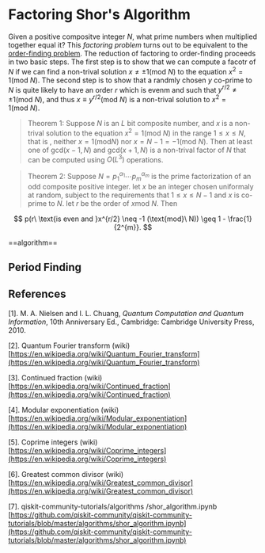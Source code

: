 # Factoring Shor's Algorithm

Given a positive compositve integer $N$, what prime numbers when multiplied together equal it? This *factoring problem* turns out to be equivalent to the [order-finding problem](order_finding.md). The reduction of factoring to order-finding proceeds in two basic steps. The first step is to show that we can compute a facotr of $N$ if we can find a non-trival solution $x\neq \pm 1(\text{mod}\ N)$ to the equation $x^{2} = 1 (\text{mod}\ N)$. The second step is to show that a randmly chosen $y$ co-prime to $N$ is quite likely to have an order $r$ which is evenm and such that $y^{r/2}\neq \pm 1 (\text{mod} \ N)$, and thus $x\equiv y^{r/2} (\text{mod}\ N)$ is a non-trival solution to $x^{2} = 1(\text{mod} \ N)$. 

> Theorem 1: Suppose $N$ is an $L$ bit composite number, and $x$ is a non-trival solution to the equation $x^{2} = 1(\text{mod}\ N)$ in the range $1\leq x \leq N$, that is , neither $x = 1(\text{mod} N)$ nor $x = N-1 = -1(\text{mod}\ N)$. Then at least one of gcd$(x-1,N)$ and gcd$(x+1,N)$ is a non-trival factor of $N$ that can be computed using $O(L^{3})$ operations.

> Theorem 2: Suppose $N = p_{1}^{\alpha_1}\cdots p_{m}^{\alpha_m}$ is the prime factorization of an odd composite positive integer. let $x$ be an integer chosen uniformaly at random, subject to the requirements that $1\leq x \leq N-1$ and $x$ is co-prime to $N$. let $r$ be the order of $x \text{mod}\ N$. Then

$$
p(r\ \text{is even and }x^{r/2} \neq -1 (\text{mod}\ N)) \geq 1 - \frac{1}{2^{m}}.
$$

==algorithm==



## Period Finding

## References 

[1]. M. A. Nielsen and I. L. Chuang, *Quantum Computation and Quantum Information*, 10th Anniversary Ed., Cambridge: Cambridge University Press, 2010.

[2]. Quantum Fourier transform (wiki) [https://en.wikipedia.org/wiki/Quantum_Fourier_transform](https://en.wikipedia.org/wiki/Quantum_Fourier_transform)

[3]. Continued fraction (wiki) [https://en.wikipedia.org/wiki/Continued_fraction](https://en.wikipedia.org/wiki/Continued_fraction)

[4]. Modular exponentiation (wiki) [https://en.wikipedia.org/wiki/Modular_exponentiation](https://en.wikipedia.org/wiki/Modular_exponentiation)

[5]. Coprime integers (wiki) [https://en.wikipedia.org/wiki/Coprime_integers](https://en.wikipedia.org/wiki/Coprime_integers)

[6]. Greatest common divisor (wiki) [https://en.wikipedia.org/wiki/Greatest_common_divisor](https://en.wikipedia.org/wiki/Greatest_common_divisor)

[7]. qiskit-community-tutorials/algorithms
/shor_algorithm.ipynb [https://github.com/qiskit-community/qiskit-community-tutorials/blob/master/algorithms/shor_algorithm.ipynb](https://github.com/qiskit-community/qiskit-community-tutorials/blob/master/algorithms/shor_algorithm.ipynb)